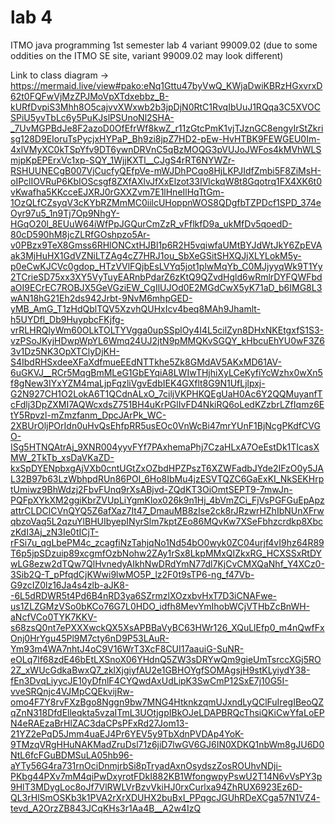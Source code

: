 # lab 4
ITMO java programming 1st semester lab 4 variant 99009.02 (due to some oddities on the ITMO SE site, variant 99009.02 may look different)

Link to class diagram -> https://mermaid.live/view#pako:eNq1Gttu47byVwQ_KWjaDwiKBRzHGxvrxD62t0FQFwVjMzZPJMoVpXTdxebbz_B-kURfDvpiS3Mhh8O5cajvvXWxwb2b3jpDjN0RtC1RvqIbUuJ1RQqa3C5XVOCSPiU5yvTbLc6y5PuKJslPSUnoNl2SHA-_7UvMGPBdJe8F2azoD0OfEfrWf8kwZ_r11zGtcPmK1vjTJznGC8engyIrStZkrisg128D9EIoruTsPycjxHYPaP_Bh9zi8jpZ7HD2-pEw-HvHTBK9FEWGEU0Im-4xlVMyXC0kTSpYfv9DT6ywnDRVnC5qBzMOQG3pVUJoJWFos4kMVhWLSmjpKpEPErxVc1xp-SQY_1WjjKXTl__CJgS4rRT6NYWZr-RSHUUNECgB007VjCucfyQEfpVe-mWJDhPCqo8HjLKPJIdfZmbi5F8ZiMsH-oIPclIOVRuP6KbIOScsgf8ZXfAXlvJfXxElzot33IVlckqW8t8Gqotrq1FX4XK6t0vKwafha5KKcceEJXRJ0rGXXZvm7E1lHneIlHqTtGm-1OzQLfCZsyqV3cKYbRZMmMC0iilcUHoppnWOS8QDgfbTZPDcf1SPD_374eOyr97u5_1n9Tj7Op9NhgY-HGqO20l_8EUuW64iWfPpJGQurCmZzR_vFflkfD9a_ukMfDv5qoedD-80cD590hM8jcZLRfGOshpzo5Ar-v0PBzx9TeX8Gmss6RHlONCxtHJBl1p6R2H5vqiwfaUMtBYJdWtJkY6ZpEVAak3MjHuHX1GdVZNiLTZAg4cZ7HRJ1ou_SbXeGSitSHXQJjXLYLokM5y-p0eCwKJCVc0gdop_HTzVVlFQjbEsLVYq5jot1plwMqYb_C0MJjyyqWk9T1Yy2TCrieSD75xx3XY5VyTuyEARnbPdarZ6zKtQ9QZvdHgld6wRmlrDYFQWFbdaOI9ECrEC7ROBJX5GeVGziEW_CgIlUJOd0E2MGdCwX5yK71aD_b6IMG8L3wAN18hG21Eh2ds942Jrbt-9NvM6mhpGED-yMB_AmG_T1zHdQblTQV5XzvhQUHxIcv4beq8MAh9Jhamlt-h5UYDfl_Db9HuypbcFKjfg-vrRLHRQlyWm60OLkTOLTYVgga0upSSplOy4I4L5cilZyn8DHxNKEtgxfS1S3-vzPSoJKyjHDwpWpYL6Wmq24UJ2jtN9pMMQKvSGQY_kHbcuEhYU0wF3Z63v1Dz5NK3OpXTClyDjKH-S4IbdRHSxdeeXFaXdfmueEEdNTTkhe5Zk8GMdAV5AKxMD61AV-6uGKVJ__RCr5MqgBmMLeG1GbEYqiA8LWIwTHjhiXyLCeKyfiYcWzhx0wXn5f8gNew3IYxYZM4maLjpFqzliVgvEdbIEK4GXflt8G9N1UfLjlpxj-G2N927CH1O2LokA6T1QCdnALxO_7ciljVKPHKQEgUaH0Ac6Y2QQMuyanfTcFdlj3DpZXMI7AQWcxdsZ751BH4uKrPGlIvFD4NkiRQ6oLedKZzbrLZfIqmz6EtY5Rpvzl-mZmzfanm_DpcJArPk_WC-2XBUrOljPOrIdn0uHvQsEhfpRR5usEOc0VnWcBi47mrYUnF1BjNcgPKdfCVGO-ISg5HTNQAtrAj_9XNR004yyvFYf7PAxhemaPhj7CzaHLxA7OeEstDk1TIcasXMW_2TkTb_xsDaVKaZD-kxSpDYENpbxgAjVXb0cntUGtZxOZbdHPZPszT6XZWFadbJYde2IFzO0y5JAL32B97b63LzWbhpdRUn86POI_6Ho8IbMu4jzESVTQZC6GaExKI_NkSEKHrptUmiwz9BhWdzj2FbvFUnq9rXsABjvd-ZQdKT3OiOmtSEPT9-7mwJn-PQFpXYkXM2ggiKbrZVUpLiYgmKlox026k9n1Hj_4bVmZCi_FjVsPGFGuEpApzattrCLDClCVnQYQ5Z6afXaz7It47_DmauMB8zIse2ck8rJRzwrHZhIbNUnXFrwqbzoVaq5L2qzuYlBHUIbyepINyrSlm7kptZEo86MQvKw7XSeFbhzcrdkp8XbczKdI3Aj_zN3Ie0tICjT-rFSi7u_qgLbePM4c_zcagfiNzTahjqNo1Nd54bO0wyk0ZC04urjf4vI9hz64R89T6p5jpSDzuip89xcgmfOzbNohw2ZAy1rSx8LkpMMxQIZkxRG_HCXSSxRtDYwLG8ezw2dTQw7QlHvnedyAIkhNwDRdYmN77dl7KjCvCMXQaNhf_Y4XCz0-3Sib2Q-T_pPfqdCjKWwi9lwMO5P_lz2F0t9sTP6-ng_f47Vb-G9zcIZ0lz16Ja4s4zlb-aJK8--6L5dRDWR5t4Pd6B4nRD3ya6SZrmzlXOzxbvHxT7D3iCNAFwe-us1ZLZGMzVSo0bKCo76G7L0HDO_idfh8MevYmIhobWCjVTHbZcBnWH-aNcfVCo0TYK7KKV-s68zsQ0nt7ePXXXwckQX5XsAPBBaVyBC63HWr126_XQuLlEfp0_m4nQwfFxOnj0HrYgu45Pl9M7cty6nD9P53LAuR-Ym93m4WA7nhtJ4oC9V16WrT3XcF8CUI17aauiG-SuNR-eOLq7lf68zdE46bEtLXSnoX06YHdnQ5ZW3sDRYwQm9gieUmTsrccXGj5RO2Z_xWUcGdkaBwxQ7_zklXjgiyfAU2e1GBHOYgfSOMAgsjH9stKLyiydY38-fEn3DvqLiyycJE10yDfnlF4CYQwdAxUdLipK3SwCmP12SxE7j10G5I-vveSRQnjc4VJMpCQEkvijRw-omo4F7Y8rvFXzBgo8Nggn9bw7MNG4HtknkzqmUJxndLyQClFuIregIBeoQZqZnN318DfdElleqkta5vzaITmL3UOtjgpIBkOJeLDAPBRQcThsiQKiCwYfaLoEPN4eRAEzaBrHlZAC3daCPsPFxRd27Jom13-21YZ2ePqD5Jmm4uaEJ4Pr6YEV5y9TbXdnPVDAp4YoK-9TMzqVRgHHuNAKMadZruDsl71z6jiD7lwGV6GJ6IN0XDKQ1nbWm8gJU6D0NtL6fcFGuBDMSuLA05hb96-aYTy56G4ra731rnOciDnmjrbSi8pTryadAxnOsydszZosROUhvNDji-PKbg44PXv7mM4qiPwDxyrotFDkI882KB1WfongwpyPswU2T14N6vVsPY3p9HlT3MDygLoc8oJf7VlRWLVrBzvVkiHJ0rxCurlxa94ZhRUX6923Ez6D-QL3rHlSmOSKb3k1PVA2rXrXDUHX2buBxI_PPqgcJGUhRDeXCga57N1VZ4-tevd_A2OrzZB843JCqKHs3r1Aa4B__A2w4IzQ
